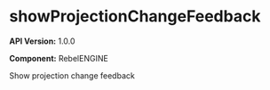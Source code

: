 # showProjectionChangeFeedback

**API Version:** 1.0.0

**Component:** RebelENGINE

Show projection change feedback

